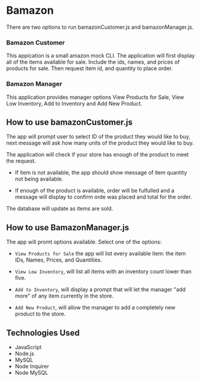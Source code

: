 # Bamazon

There are two options to run bamazonCustomer.js and bamazonManager.js.

### Bamazon Customer
This appication is a small amazon mock CLI. The application will first display all of the items available for sale. Include the ids, names, and prices of products for sale. Then request item id, and quantity to place order.

### Bamazon Manager
This application provides manager options View Products for Sale, View Low Inventory, Add to Inventory and Add New Product.

## How to use bamazonCustomer.js
The app will prompt user to select ID of the product they would like to buy, next message will ask how many units of the product they would like to buy.

The application will check if your store has enough of the product to meet the request.

* If item is not available, the app should show message of item quantity not being available.

* If enough of the product is available, order will be fulfulled and a message will display to confirm orde was placed and total for the order.

The database will update as items are sold.

## How to use BamazonManager.js
The app will promt options available. Select one of the options:

* `View Products for Sale` the app will list every available item: the item IDs, Names, Prices, and Quantities.

* `View Low Inventory`, will list all items with an inventory count lower than five.

* `Add to Inventory`, will display a prompt that will let the manager "add more" of any item currently in the store.

* `Add New Product`, will allow the manager to add a completely new product to the store.

## Technologies Used
* JavaScript
* Node.js
* MySQL
* Node Inquirer
* Node MySQL